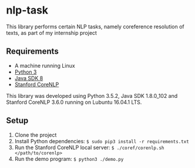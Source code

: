# nlp-task
This library performs certain NLP tasks, namely coreference resolution of texts, as part of my internship project

## Requirements

* A machine running Linux
* [Python 3](https://www.python.org/downloads/)
* [Java SDK 8](http://www.webupd8.org/2012/09/install-oracle-java-8-in-ubuntu-via-ppa.html)
* [Stanford CoreNLP](http://stanfordnlp.github.io/CoreNLP/index.html#download)

This library was developed using Python 3.5.2, Java SDK 1.8.0_102 and Stanford CoreNLP 3.6.0 running on Lubuntu 16.04.1 LTS.

## Setup

1. Clone the project
1. Install Python dependencies: `$ sudo pip3 install -r requirements.txt`
1. Run the Stanford CoreNLP local server: `$ ./coref/corenlp.sh </path/to/corenlp>`
1. Run the demo program: `$ python3 ./demo.py`
